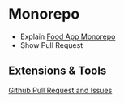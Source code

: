 # Monorepo

- Explain [Food App Monorepo](https://github.com/arambazamba/food-app/)
- Show Pull Request

## Extensions & Tools

[Github Pull Request and Issues](https://marketplace.visualstudio.com/items?itemName=GitHub.vscode-pull-request-github)